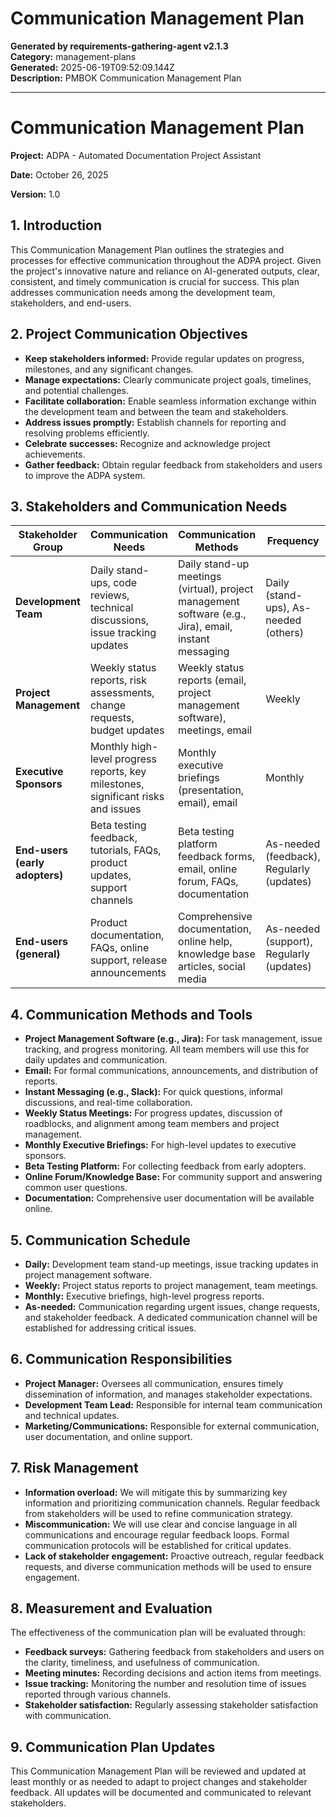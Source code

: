 # Communication Management Plan

**Generated by requirements-gathering-agent v2.1.3**  
**Category:** management-plans  
**Generated:** 2025-06-19T09:52:09.144Z  
**Description:** PMBOK Communication Management Plan

---

# Communication Management Plan

**Project:** ADPA - Automated Documentation Project Assistant

**Date:** October 26, 2025

**Version:** 1.0


## 1. Introduction

This Communication Management Plan outlines the strategies and processes for effective communication throughout the ADPA project.  Given the project's innovative nature and reliance on AI-generated outputs, clear, consistent, and timely communication is crucial for success. This plan addresses communication needs among the development team, stakeholders, and end-users.

## 2. Project Communication Objectives

* **Keep stakeholders informed:**  Provide regular updates on progress, milestones, and any significant changes.
* **Manage expectations:** Clearly communicate project goals, timelines, and potential challenges.
* **Facilitate collaboration:** Enable seamless information exchange within the development team and between the team and stakeholders.
* **Address issues promptly:** Establish channels for reporting and resolving problems efficiently.
* **Celebrate successes:** Recognize and acknowledge project achievements.
* **Gather feedback:** Obtain regular feedback from stakeholders and users to improve the ADPA system.

## 3. Stakeholders and Communication Needs

| Stakeholder Group          | Communication Needs                                                                     | Communication Methods                                                              | Frequency                               |
|-----------------------------|----------------------------------------------------------------------------------------|------------------------------------------------------------------------------------|---------------------------------------|
| **Development Team**         | Daily stand-ups, code reviews, technical discussions, issue tracking updates            | Daily stand-up meetings (virtual), project management software (e.g., Jira), email, instant messaging | Daily (stand-ups), As-needed (others)     |
| **Project Management**      | Weekly status reports, risk assessments, change requests, budget updates                 | Weekly status reports (email, project management software), meetings, email          | Weekly                                  |
| **Executive Sponsors**       | Monthly high-level progress reports, key milestones, significant risks and issues     | Monthly executive briefings (presentation, email), email                               | Monthly                                 |
| **End-users (early adopters)** | Beta testing feedback, tutorials, FAQs, product updates, support channels           | Beta testing platform feedback forms, email, online forum, FAQs, documentation      | As-needed (feedback), Regularly (updates) |
| **End-users (general)**     | Product documentation, FAQs, online support, release announcements                     | Comprehensive documentation, online help, knowledge base articles, social media     | As-needed (support), Regularly (updates) |


## 4. Communication Methods and Tools

* **Project Management Software (e.g., Jira):** For task management, issue tracking, and progress monitoring.  All team members will use this for daily updates and communication.
* **Email:** For formal communications, announcements, and distribution of reports.
* **Instant Messaging (e.g., Slack):** For quick questions, informal discussions, and real-time collaboration.
* **Weekly Status Meetings:**  For progress updates, discussion of roadblocks, and alignment among team members and project management.
* **Monthly Executive Briefings:** For high-level updates to executive sponsors.
* **Beta Testing Platform:** For collecting feedback from early adopters.
* **Online Forum/Knowledge Base:** For community support and answering common user questions.
* **Documentation:** Comprehensive user documentation will be available online.


## 5. Communication Schedule

* **Daily:** Development team stand-up meetings, issue tracking updates in project management software.
* **Weekly:** Project status reports to project management, team meetings.
* **Monthly:** Executive briefings, high-level progress reports.
* **As-needed:** Communication regarding urgent issues, change requests, and stakeholder feedback.  A dedicated communication channel will be established for addressing critical issues.

## 6. Communication Responsibilities

* **Project Manager:** Oversees all communication, ensures timely dissemination of information, and manages stakeholder expectations.
* **Development Team Lead:** Responsible for internal team communication and technical updates.
* **Marketing/Communications:** Responsible for external communication, user documentation, and online support.


## 7. Risk Management

* **Information overload:**  We will mitigate this by summarizing key information and prioritizing communication channels.  Regular feedback from stakeholders will be used to refine communication strategy.
* **Miscommunication:**  We will use clear and concise language in all communications and encourage regular feedback loops.  Formal communication protocols will be established for critical updates.
* **Lack of stakeholder engagement:** Proactive outreach, regular feedback requests, and diverse communication methods will be used to ensure engagement.


## 8. Measurement and Evaluation

The effectiveness of the communication plan will be evaluated through:

* **Feedback surveys:** Gathering feedback from stakeholders and users on the clarity, timeliness, and usefulness of communication.
* **Meeting minutes:** Recording decisions and action items from meetings.
* **Issue tracking:** Monitoring the number and resolution time of issues reported through various channels.
* **Stakeholder satisfaction:**  Regularly assessing stakeholder satisfaction with communication.


## 9. Communication Plan Updates

This Communication Management Plan will be reviewed and updated at least monthly or as needed to adapt to project changes and stakeholder feedback.  All updates will be documented and communicated to relevant stakeholders.
